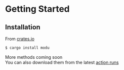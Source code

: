 # Getting Started

## Installation

From [crates.io](https://crates.io/crates/modu)
```bash
$ cargo install modu
```

More methods coming soon \
You can also download them from the latest [action runs](https://github.com/Cyteon/modu/actions/workflows/rust.yml)